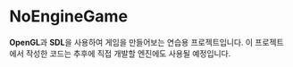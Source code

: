 # NoEngineGame

**OpenGL**과 **SDL**을 사용하여 게임을 만들어보는 연습용 프로젝트입니다.
이 프로젝트에서 작성한 코드는 추후에 직접 개발할 엔진에도 사용될 예정입니다.
